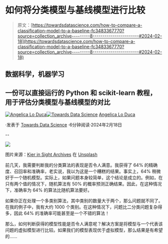 # 如何将分类模型与基线模型进行比较

> 原文：[https://towardsdatascience.com/how-to-compare-a-classification-model-to-a-baseline-fc3483367770?source=collection_archive---------8-----------------------#2024-02-18](https://towardsdatascience.com/how-to-compare-a-classification-model-to-a-baseline-fc3483367770?source=collection_archive---------8-----------------------#2024-02-18)

## 数据科学，机器学习

## 一份可以直接运行的 Python 和 scikit-learn 教程，用于评估分类模型与基线模型的对比

[](https://alod83.medium.com/?source=post_page---byline--fc3483367770--------------------------------)[![Angelica Lo Duca](../Images/45aa2e2e504bb3af6d3b8009dc6f030e.png)](https://alod83.medium.com/?source=post_page---byline--fc3483367770--------------------------------)[](https://towardsdatascience.com/?source=post_page---byline--fc3483367770--------------------------------)[![Towards Data Science](../Images/a6ff2676ffcc0c7aad8aaf1d79379785.png)](https://towardsdatascience.com/?source=post_page---byline--fc3483367770--------------------------------) [Angelica Lo Duca](https://alod83.medium.com/?source=post_page---byline--fc3483367770--------------------------------)

·发表于 [Towards Data Science](https://towardsdatascience.com/?source=post_page---byline--fc3483367770--------------------------------) ·6分钟阅读·2024年2月18日

--

![](../Images/daf0af15dbadd313f17253df0fb5a24f.png)

图片来源：[Kier in Sight Archives](https://unsplash.com/@kierinsightarchives?utm_source=medium&utm_medium=referral) 在 [Unsplash](https://unsplash.com/?utm_source=medium&utm_medium=referral)

前几天，我需要判断我的分类算法的表现是否令人满意。我获得了 64% 的精确度、召回率和准确率，老实说，我以为这是一个糟糕的结果。事实上，64% 稍微好于一个随机模型。实际上，如果问题本身较简单，这个结论是成立的。例如，在只有两个值的情况下，随机算法有 50% 的概率预测正确结果。因此，在这种情况下，准确率为 64% 的算法比随机算法要好。

如果你正在处理一个多类别算法，其中类别的数量大于两个，那么问题就不同了。在我的例子中，我有大约 1000 个类别。在这种情况下，问题比二分类问题复杂得多，因此 64% 的准确率可能甚至是一个不错的算法！

那么，如何判断获得的模型性能是否令人满意呢？解决方案是将模型与一个代表该问题的虚拟模型进行比较。如果我们的模型表现优于虚拟模型，那么结果是有希望的……
